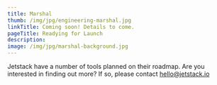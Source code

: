 ```yaml
---
title: Marshal
thumb: /img/jpg/engineering-marshal.jpg
linkTitle: Coming soon! Details to come.
pageTitle: Readying for Launch
description:
image: /img/jpg/marshal-background.jpg
---
```


Jetstack have a number of tools planned on their roadmap. Are you interested in finding out more? If so, please contact hello@jetstack.io